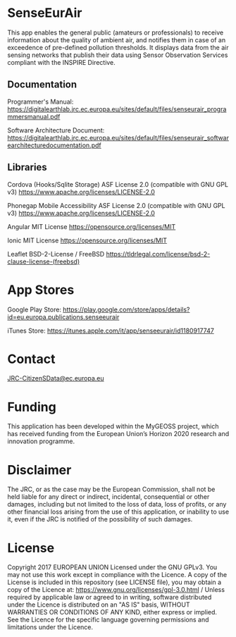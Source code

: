 # SenseEurAir
This app enables the general public (amateurs or professionals) to receive information about the quality of ambient air, and notifies them in case of an exceedence of pre-defined pollution thresholds. It displays data from the air sensing networks that publish their data using Sensor Observation Services compliant with the INSPIRE Directive.

## Documentation
Programmer's Manual: https://digitalearthlab.jrc.ec.europa.eu/sites/default/files/senseurair_programmersmanual.pdf

Software Architecture Document: https://digitalearthlab.jrc.ec.europa.eu/sites/default/files/senseurair_softwarearchitecturedocumentation.pdf

## Libraries
Cordova (Hooks/Sqlite Storage)        ASF License 2.0 (compatible with GNU GPL v3)	https://www.apache.org/licenses/LICENSE-2.0

Phonegap Mobile Accessibility         ASF License 2.0 (compatible with GNU GPL v3)	https://www.apache.org/licenses/LICENSE-2.0

Angular                               MIT License					https://opensource.org/licenses/MIT

Ionic                                 MIT License					https://opensource.org/licenses/MIT

Leaflet                               BSD-2-License / FreeBSD				https://tldrlegal.com/license/bsd-2-clause-license-(freebsd)


# App Stores
Google Play Store: https://play.google.com/store/apps/details?id=eu.europa.publications.senseeurair

iTunes Store: https://itunes.apple.com/it/app/senseeurair/id1180917747

# Contact

JRC-CitizenSData@ec.europa.eu

# Funding
This application has been developed within the MyGEOSS project, which has received funding from the European Union’s Horizon 2020 research and innovation programme. 

# Disclaimer
The JRC, or as the case may be the European Commission, shall not be held liable for any direct or indirect, incidental, consequential or other damages, including but not limited to the loss of data, loss of profits, or any other financial loss arising from the use of this application, or inability to use it, even if the JRC is notified of the possibility of such damages.

# License
Copyright 2017 EUROPEAN UNION Licensed under the GNU GPLv3. You may not use this work except in compliance with the Licence. A copy of the License is included in this repository (see LICENSE file), you may obtain a copy of the Licence at: https://www.gnu.org/licenses/gpl-3.0.html /  Unless required by applicable law or agreed to in writing, software distributed under the Licence is distributed on an "AS IS" basis, WITHOUT WARRANTIES OR CONDITIONS OF ANY KIND, either express or implied. See the Licence for the specific language governing permissions and limitations under the Licence.
